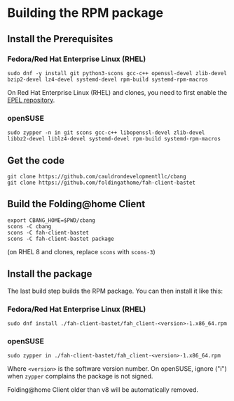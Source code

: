 # Building the RPM package

## Install the Prerequisites

### Fedora/Red Hat Enterprise Linux (RHEL)
```
sudo dnf -y install git python3-scons gcc-c++ openssl-devel zlib-devel bzip2-devel lz4-devel systemd-devel rpm-build systemd-rpm-macros
```

On Red Hat Enterprise Linux (RHEL) and clones, you need to first enable the [EPEL repository](https://docs.fedoraproject.org/en-US/epel/getting-started/).

### openSUSE
```
sudo zypper -n in git scons gcc-c++ libopenssl-devel zlib-devel libbz2-devel liblz4-devel systemd-devel rpm-build systemd-rpm-macros
```

## Get the code
```
git clone https://github.com/cauldrondevelopmentllc/cbang
git clone https://github.com/foldingathome/fah-client-bastet
```

## Build the Folding@home Client
```
export CBANG_HOME=$PWD/cbang
scons -C cbang
scons -C fah-client-bastet
scons -C fah-client-bastet package
```

(on RHEL 8 and clones, replace `scons` with `scons-3`)

## Install the package
The last build step builds the RPM package. You can then install it like this:

### Fedora/Red Hat Enterprise Linux (RHEL)
```
sudo dnf install ./fah-client-bastet/fah_client-<version>-1.x86_64.rpm
```

### openSUSE
```
sudo zypper in ./fah-client-bastet/fah_client-<version>-1.x86_64.rpm
```

Where `<version>` is the software version number. On openSUSE, ignore ("i") when `zypper` complains the package is not signed.

Folding@home Client older than v8 will be automatically removed.
